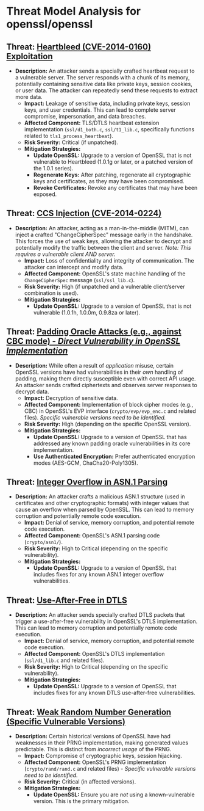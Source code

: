 # Threat Model Analysis for openssl/openssl

## Threat: [Heartbleed (CVE-2014-0160) Exploitation](./threats/heartbleed__cve-2014-0160__exploitation.md)

*   **Description:** An attacker sends a specially crafted heartbeat request to a vulnerable server. The server responds with a chunk of its memory, potentially containing sensitive data like private keys, session cookies, or user data. The attacker can repeatedly send these requests to extract more data.
    *   **Impact:** Leakage of sensitive data, including private keys, session keys, and user credentials. This can lead to complete server compromise, impersonation, and data breaches.
    *   **Affected Component:** TLS/DTLS heartbeat extension implementation (`ssl/d1_both.c`, `ssl/t1_lib.c`, specifically functions related to `tls1_process_heartbeat`).
    *   **Risk Severity:** Critical (if unpatched).
    *   **Mitigation Strategies:**
        *   **Update OpenSSL:** Upgrade to a version of OpenSSL that is not vulnerable to Heartbleed (1.0.1g or later, or a patched version of the 1.0.1 series).
        *   **Regenerate Keys:** After patching, regenerate all cryptographic keys and certificates, as they may have been compromised.
        *   **Revoke Certificates:** Revoke any certificates that may have been exposed.

## Threat: [CCS Injection (CVE-2014-0224)](./threats/ccs_injection__cve-2014-0224_.md)

*   **Description:** An attacker, acting as a man-in-the-middle (MITM), can inject a crafted "ChangeCipherSpec" message early in the handshake. This forces the use of weak keys, allowing the attacker to decrypt and potentially modify the traffic between the client and server.  *Note: This requires a vulnerable client AND server.*
    *   **Impact:** Loss of confidentiality and integrity of communication. The attacker can intercept and modify data.
    *   **Affected Component:** OpenSSL's state machine handling of the `ChangeCipherSpec` message (`ssl/ssl_lib.c`).
    *   **Risk Severity:** High (if unpatched and a vulnerable client/server combination is used).
    *   **Mitigation Strategies:**
        *   **Update OpenSSL:** Upgrade to a version of OpenSSL that is not vulnerable (1.0.1h, 1.0.0m, 0.9.8za or later).

## Threat: [Padding Oracle Attacks (e.g., against CBC mode) - *Direct Vulnerability in OpenSSL Implementation*](./threats/padding_oracle_attacks__e_g___against_cbc_mode__-_direct_vulnerability_in_openssl_implementation.md)

*   **Description:** While often a result of *application* misuse, certain OpenSSL versions have had vulnerabilities in their *own* handling of padding, making them directly susceptible even with correct API usage. An attacker sends crafted ciphertexts and observes server responses to decrypt data.
    *   **Impact:** Decryption of sensitive data.
    *   **Affected Component:** Implementation of block cipher modes (e.g., CBC) in OpenSSL's EVP interface (`crypto/evp/evp_enc.c` and related files).  *Specific vulnerable versions need to be identified.*
    *   **Risk Severity:** High (depending on the specific OpenSSL version).
    *   **Mitigation Strategies:**
        *   **Update OpenSSL:** Upgrade to a version of OpenSSL that has addressed any known padding oracle vulnerabilities in its core implementation.
        *   **Use Authenticated Encryption:** Prefer authenticated encryption modes (AES-GCM, ChaCha20-Poly1305).

## Threat: [Integer Overflow in ASN.1 Parsing](./threats/integer_overflow_in_asn_1_parsing.md)

*   **Description:** An attacker crafts a malicious ASN.1 structure (used in certificates and other cryptographic formats) with integer values that cause an overflow when parsed by OpenSSL. This can lead to memory corruption and potentially remote code execution.
    *   **Impact:** Denial of service, memory corruption, and potential remote code execution.
    *   **Affected Component:** OpenSSL's ASN.1 parsing code (`crypto/asn1/`).
    *   **Risk Severity:** High to Critical (depending on the specific vulnerability).
    *   **Mitigation Strategies:**
        *   **Update OpenSSL:** Upgrade to a version of OpenSSL that includes fixes for any known ASN.1 integer overflow vulnerabilities.

## Threat: [Use-After-Free in DTLS](./threats/use-after-free_in_dtls.md)

*   **Description:** An attacker sends specially crafted DTLS packets that trigger a use-after-free vulnerability in OpenSSL's DTLS implementation. This can lead to memory corruption and potentially remote code execution.
    *   **Impact:** Denial of service, memory corruption, and potential remote code execution.
    *   **Affected Component:** OpenSSL's DTLS implementation (`ssl/d1_lib.c` and related files).
    *   **Risk Severity:** High to Critical (depending on the specific vulnerability).
    *   **Mitigation Strategies:**
        *   **Update OpenSSL:** Upgrade to a version of OpenSSL that includes fixes for any known DTLS use-after-free vulnerabilities.

## Threat: [Weak Random Number Generation (Specific Vulnerable Versions)](./threats/weak_random_number_generation__specific_vulnerable_versions_.md)

*   **Description:** Certain historical versions of OpenSSL have had weaknesses in their PRNG implementation, making generated values predictable.  This is distinct from *incorrect usage* of the PRNG.
    *   **Impact:** Compromise of cryptographic keys, session hijacking.
    *   **Affected Component:** OpenSSL's PRNG implementation (`crypto/rand/rand.c` and related files) - *Specific vulnerable versions need to be identified.*
    *   **Risk Severity:** Critical (in affected versions).
    *   **Mitigation Strategies:**
        *   **Update OpenSSL:**  Ensure you are *not* using a known-vulnerable version.  This is the primary mitigation.


